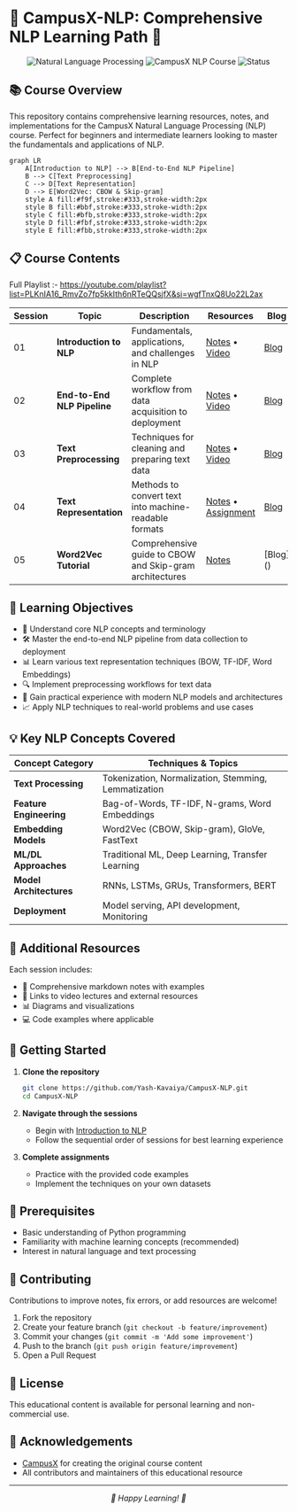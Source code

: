 # 🚀 CampusX-NLP: Comprehensive NLP Learning Path 🧠

<div align="center">
  <img src="https://img.shields.io/badge/Natural%20Language-Processing-blue?style=for-the-badge" alt="Natural Language Processing"/>
  <img src="https://img.shields.io/badge/CampusX-NLP%20Course-orange?style=for-the-badge" alt="CampusX NLP Course"/>
  <img src="https://img.shields.io/badge/Status-Active-brightgreen?style=for-the-badge" alt="Status"/>
</div>

## 📚 Course Overview

This repository contains comprehensive learning resources, notes, and implementations for the CampusX Natural Language Processing (NLP) course. Perfect for beginners and intermediate learners looking to master the fundamentals and applications of NLP.

```mermaid
graph LR
    A[Introduction to NLP] --> B[End-to-End NLP Pipeline]
    B --> C[Text Preprocessing]
    C --> D[Text Representation]
    D --> E[Word2Vec: CBOW & Skip-gram]
    style A fill:#f9f,stroke:#333,stroke-width:2px
    style B fill:#bbf,stroke:#333,stroke-width:2px
    style C fill:#bfb,stroke:#333,stroke-width:2px
    style D fill:#fbf,stroke:#333,stroke-width:2px
    style E fill:#fbb,stroke:#333,stroke-width:2px
```

## 📋 Course Contents

Full Playlist :- https://youtube.com/playlist?list=PLKnIA16_RmvZo7fp5kkIth6nRTeQQsjfX&si=wgfTnxQ8Uo22L2ax

| Session | Topic | Description | Resources | Blog |
|---------|-------|-------------|-----------|-----|
| 01 | **Introduction to NLP** | Fundamentals, applications, and challenges in NLP | [Notes](Sessions/01_Introduction%20to%20NLP.md) • [Video](https://youtu.be/zlUpTlaxAKI?si=eI8b0K7oFfeEA25N) | [Blog](https://medium.com/@yash.kavaiya3/the-evolution-and-impact-of-natural-language-processing-nlp-a-comprehensive-guide-a7b8be692db1) |
| 02 | **End-to-End NLP Pipeline** | Complete workflow from data acquisition to deployment | [Notes](Sessions/02_End_to_End_NLP_Pipeline.md) • [Video](https://youtu.be/29qyNyNkLHs?si=TZWdyoIDLS3hqi7c) |[Blog](https://medium.com/@yash.kavaiya3/the-nlp-pipeline-building-intelligence-into-language-processing-systems-43d8c69ed77c)|
| 03 | **Text Preprocessing** | Techniques for cleaning and preparing text data | [Notes](Sessions/03_Text%20Preprocessing.md) • [Video](https://youtu.be/6C0sLtw5ctc?si=nVRGd2lBT5NFemaR)|[Blog](https://medium.com/@yash.kavaiya3/the-nlp-engineers-guide-to-text-preprocessing-building-the-foundation-for-robust-language-models-0914270184ff)|
| 04 | **Text Representation** | Methods to convert text into machine-readable formats | [Notes](Sessions/04_Text%20Representation.md) • [Assignment](Sessions/04_assignment-lecture4.py) |[Blog](https://medium.com/@yash.kavaiya3/from-words-to-vectors-understanding-text-representation-in-nlp-f76b492fa2a5)|
| 05 | **Word2Vec Tutorial** | Comprehensive guide to CBOW and Skip-gram architectures | [Notes](Sessions/05_Word2vec_Complete_Tutorial_CBOW_and_Skip-gram.md) |[Blog] ()|

## 🎯 Learning Objectives

- 🧠 Understand core NLP concepts and terminology
- 🛠️ Master the end-to-end NLP pipeline from data collection to deployment
- 📊 Learn various text representation techniques (BOW, TF-IDF, Word Embeddings)
- 🔍 Implement preprocessing workflows for text data
- 🚀 Gain practical experience with modern NLP models and architectures
- 📈 Apply NLP techniques to real-world problems and use cases

## 💡 Key NLP Concepts Covered

<div align="center">

| Concept Category | Techniques & Topics |
|------------------|---------------------|
| **Text Processing** | Tokenization, Normalization, Stemming, Lemmatization |
| **Feature Engineering** | Bag-of-Words, TF-IDF, N-grams, Word Embeddings |
| **Embedding Models** | Word2Vec (CBOW, Skip-gram), GloVe, FastText |
| **ML/DL Approaches** | Traditional ML, Deep Learning, Transfer Learning |
| **Model Architectures** | RNNs, LSTMs, GRUs, Transformers, BERT |
| **Deployment** | Model serving, API development, Monitoring |

</div>

## 📝 Additional Resources

Each session includes:
- 📔 Comprehensive markdown notes with examples
- 🔗 Links to video lectures and external resources
- 📊 Diagrams and visualizations
- 💻 Code examples where applicable

## 🚀 Getting Started

1. **Clone the repository**
   ```bash
   git clone https://github.com/Yash-Kavaiya/CampusX-NLP.git
   cd CampusX-NLP
   ```

2. **Navigate through the sessions**
   - Begin with [Introduction to NLP](Sessions/01_Introduction%20to%20NLP.md)
   - Follow the sequential order of sessions for best learning experience

3. **Complete assignments**
   - Practice with the provided code examples
   - Implement the techniques on your own datasets

## 🔧 Prerequisites

- Basic understanding of Python programming
- Familiarity with machine learning concepts (recommended)
- Interest in natural language and text processing

## 🤝 Contributing

Contributions to improve notes, fix errors, or add resources are welcome!

1. Fork the repository
2. Create your feature branch (`git checkout -b feature/improvement`)
3. Commit your changes (`git commit -m 'Add some improvement'`)
4. Push to the branch (`git push origin feature/improvement`)
5. Open a Pull Request

## 📜 License

This educational content is available for personal learning and non-commercial use.

## 🙏 Acknowledgements

- [CampusX](https://www.youtube.com/@campusx-official) for creating the original course content
- All contributors and maintainers of this educational resource

---

<div align="center">
  <p><i>🌟 Happy Learning! 🌟</i></p>
</div>
